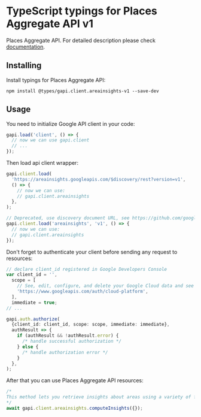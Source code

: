 # TypeScript typings for Places Aggregate API v1

Places Aggregate API.
For detailed description please check [documentation](https://g3doc.corp.google.com/geo/platform/area_insights/README.md?cl=head).

## Installing

Install typings for Places Aggregate API:

```
npm install @types/gapi.client.areainsights-v1 --save-dev
```

## Usage

You need to initialize Google API client in your code:

```typescript
gapi.load('client', () => {
  // now we can use gapi.client
  // ...
});
```

Then load api client wrapper:

```typescript
gapi.client.load(
  'https://areainsights.googleapis.com/$discovery/rest?version=v1',
  () => {
    // now we can use:
    // gapi.client.areainsights
  },
);
```

```typescript
// Deprecated, use discovery document URL, see https://github.com/google/google-api-javascript-client/blob/master/docs/reference.md#----gapiclientloadname----version----callback--
gapi.client.load('areainsights', 'v1', () => {
  // now we can use:
  // gapi.client.areainsights
});
```

Don't forget to authenticate your client before sending any request to resources:

```typescript
// declare client_id registered in Google Developers Console
var client_id = '',
  scope = [
    // See, edit, configure, and delete your Google Cloud data and see the email address for your Google Account.
    'https://www.googleapis.com/auth/cloud-platform',
  ],
  immediate = true;
// ...

gapi.auth.authorize(
  {client_id: client_id, scope: scope, immediate: immediate},
  authResult => {
    if (authResult && !authResult.error) {
      /* handle successful authorization */
    } else {
      /* handle authorization error */
    }
  },
);
```

After that you can use Places Aggregate API resources: <!-- TODO: make this work for multiple namespaces -->

```typescript
/*
This method lets you retrieve insights about areas using a variety of filter such as: area, place type, operating status, price level and ratings. Currently "count" and "places" insights are supported. With "count" insights you can answer questions such as "How many restaurant are located in California that are operational, are inexpensive and have an average rating of at least 4 stars" (see `insight` enum for more details). With "places" insights, you can determine which places match the requested filter. Clients can then use those place resource names to fetch more details about each individual place using the Places API.
*/
await gapi.client.areainsights.computeInsights({});
```
